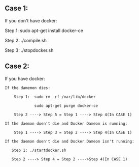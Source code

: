 ## Case 1:
If you don't have docker:

  Step 1: sudo apt-get install docker-ce
  
  Step 2: ./compile.sh
  
  Step 3: ./stopdocker.sh


## Case 2:

If you have docker:

    If the damemon dies:
        
        Step 1:  sudo rm -rf /var/lib/docker
                 
                 sudo apt-get purge docker-ce
        
        Step 2 ----> Step 5 = Step 1 ----> Step 4(In CASE 1)
    
    If the daemon doen't die and Docker Dameon is running:
        
        Step 1 ----> Step 3 = Step 2 ----> Step 4(In CASE 1)
    
    If the daemon doen't die and Docker Dameon isn't running:
       
       Step 1: ./startdocker.sh
       
       Step 2 ----> Step 4 = Step 2 ---->Step 4(In CASE 1)
